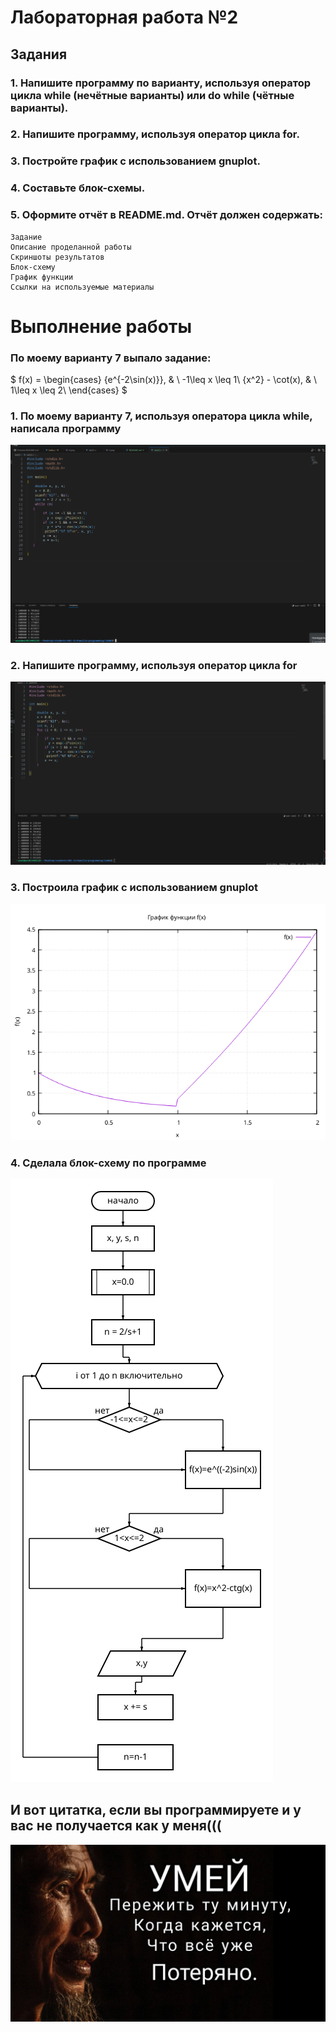 # Лабораторная работа №2

## Задания

### 1. Напишите программу по варианту, используя оператор цикла while (нечётные варианты) или do while (чётные варианты).
### 2. Напишите программу, используя оператор цикла for.
### 3. Постройте график с использованием gnuplot.
### 4. Составьте блок-схемы.
### 5. Оформите отчёт в README.md. Отчёт должен содержать:

    Задание
    Описание проделанной работы
    Скриншоты результатов
    Блок-схему
    График функции
    Ссылки на используемые материалы

# Выполнение работы
### По моему варианту 7 выпало задание:


$ f(x) =
  \begin{cases}
    {e^{-2\sin(x)}},       & \ -1\leq x \leq 1\\
    {x^2} - \cot(x),      & \  1\leq x \leq 2\  \end{cases}
$


### 1. По моему варианту 7, используя оператора цикла while, написала программу
![Скриншот](44.png "код")

### 2. Напишите программу, используя оператор цикла for

![Скриншот](for44.png "код")

### 3. Построила график с использованием gnuplot

![Скриншот](kikas.png "код")

### 4. Сделала блок-схему по программе

![Скриншот](kill.png "код")

## И вот цитатка, если вы программируете и у вас не получается как у меня(((
![Скриншот](tt.png "код")
